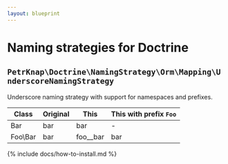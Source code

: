 ```yaml
---
layout: blueprint
---
```

# Naming strategies for Doctrine


## `PetrKnap\Doctrine\NamingStrategy\Orm\Mapping\UnderscoreNamingStrategy`

Underscore naming strategy with support for namespaces and prefixes.

| Class   | Original | This     | This with prefix `Foo` |
|---------|----------|----------|------------------------|
| Bar     | bar      | bar      | -                      |
| Foo\Bar | bar      | foo__bar | bar                    |


{% include docs/how-to-install.md %}
